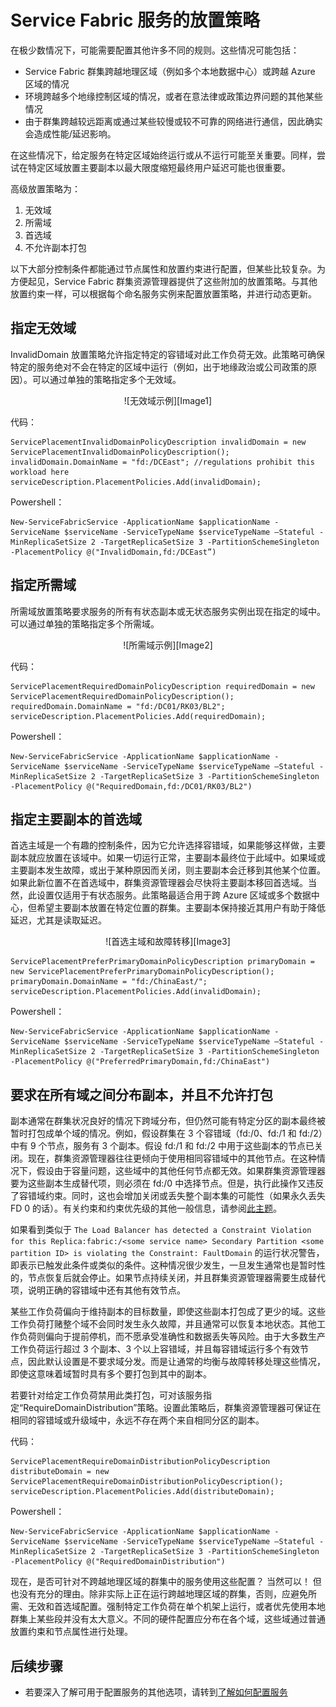 <properties
    pageTitle="Service Fabric 群集资源管理器 - 放置策略 | Azure"
    description="概述 Service Fabric 服务的其他放置策略和规则"
    services="service-fabric"
    documentationcenter=".net"
    author="masnider"
    manager="timlt"
    editor="" />
<tags
    ms.assetid="5c2d19c6-dd40-4c4b-abd3-5c5ec0abed38"
    ms.service="Service-Fabric"
    ms.devlang="dotnet"
    ms.topic="article"
    ms.tgt_pltfrm="NA"
    ms.workload="NA"
    ms.date="01/05/2017"
    wacn.date="02/20/2017"
    ms.author="masnider" />  


# Service Fabric 服务的放置策略
在极少数情况下，可能需要配置其他许多不同的规则。这些情况可能包括：
* Service Fabric 群集跨越地理区域（例如多个本地数据中心）或跨越 Azure 区域的情况
* 环境跨越多个地缘控制区域的情况，或者在意法律或政策边界问题的其他某些情况
* 由于群集跨越较远距离或通过某些较慢或较不可靠的网络进行通信，因此确实会造成性能/延迟影响。

在这些情况下，给定服务在特定区域始终运行或从不运行可能至关重要。同样，尝试在特定区域放置主要副本以最大限度缩短最终用户延迟可能也很重要。

高级放置策略为：

1. 无效域
2. 所需域
3. 首选域
4. 不允许副本打包

以下大部分控制条件都能通过节点属性和放置约束进行配置，但某些比较复杂。为方便起见，Service Fabric 群集资源管理器提供了这些附加的放置策略。与其他放置约束一样，可以根据每个命名服务实例来配置放置策略，并进行动态更新。

## 指定无效域
InvalidDomain 放置策略允许指定特定的容错域对此工作负荷无效。此策略可确保特定的服务绝对不会在特定的区域中运行（例如，出于地缘政治或公司政策的原因）。可以通过单独的策略指定多个无效域。

<center> 
![无效域示例][Image1] 
</center>

代码：


	ServicePlacementInvalidDomainPolicyDescription invalidDomain = new ServicePlacementInvalidDomainPolicyDescription();
	invalidDomain.DomainName = "fd:/DCEast"; //regulations prohibit this workload here
	serviceDescription.PlacementPolicies.Add(invalidDomain);


Powershell：


	New-ServiceFabricService -ApplicationName $applicationName -ServiceName $serviceName -ServiceTypeName $serviceTypeName –Stateful -MinReplicaSetSize 2 -TargetReplicaSetSize 3 -PartitionSchemeSingleton -PlacementPolicy @("InvalidDomain,fd:/DCEast”)

## 指定所需域
所需域放置策略要求服务的所有有状态副本或无状态服务实例出现在指定的域中。可以通过单独的策略指定多个所需域。

<center> 
![所需域示例][Image2] 
</center>

代码：

	ServicePlacementRequiredDomainPolicyDescription requiredDomain = new ServicePlacementRequiredDomainPolicyDescription();
	requiredDomain.DomainName = "fd:/DC01/RK03/BL2";
	serviceDescription.PlacementPolicies.Add(requiredDomain);


Powershell：


	New-ServiceFabricService -ApplicationName $applicationName -ServiceName $serviceName -ServiceTypeName $serviceTypeName –Stateful -MinReplicaSetSize 2 -TargetReplicaSetSize 3 -PartitionSchemeSingleton -PlacementPolicy @("RequiredDomain,fd:/DC01/RK03/BL2")


## 指定主要副本的首选域
首选主域是一个有趣的控制条件，因为它允许选择容错域，如果能够这样做，主要副本就应放置在该域中。如果一切运行正常，主要副本最终位于此域中。如果域或主要副本发生故障，或出于某种原因而关闭，则主要副本会迁移到其他某个位置。如果此新位置不在首选域中，群集资源管理器会尽快将主要副本移回首选域。当然，此设置仅适用于有状态服务。此策略最适合用于跨 Azure 区域或多个数据中心，但希望主要副本放置在特定位置的群集。主要副本保持接近其用户有助于降低延迟，尤其是读取延迟。

<center> 
![首选主域和故障转移][Image3] 
</center>

	ServicePlacementPreferPrimaryDomainPolicyDescription primaryDomain = new ServicePlacementPreferPrimaryDomainPolicyDescription();
	primaryDomain.DomainName = "fd:/ChinaEast/";
	serviceDescription.PlacementPolicies.Add(invalidDomain);


Powershell：


	New-ServiceFabricService -ApplicationName $applicationName -ServiceName $serviceName -ServiceTypeName $serviceTypeName –Stateful -MinReplicaSetSize 2 -TargetReplicaSetSize 3 -PartitionSchemeSingleton -PlacementPolicy @("PreferredPrimaryDomain,fd:/ChinaEast")


## 要求在所有域之间分布副本，并且不允许打包
副本通常在群集状况良好的情况下跨域分布，但仍然可能有特定分区的副本最终被暂时打包成单个域的情况。例如，假设群集在 3 个容错域（fd:/0、fd:/1 和 fd:/2）中有 9 个节点，服务有 3 个副本。假设 fd:/1 和 fd:/2 中用于这些副本的节点已关闭。现在，群集资源管理器往往更倾向于使用相同容错域中的其他节点。在这种情况下，假设由于容量问题，这些域中的其他任何节点都无效。如果群集资源管理器要为这些副本生成替代项，则必须在 fd:/0 中选择节点。但是，执行此操作又违反了容错域约束。同时，这也会增加关闭或丢失整个副本集的可能性（如果永久丢失 FD 0 的话）。有关约束和约束优先级的其他一般信息，请参阅[此主题](/documentation/articles/service-fabric-cluster-resource-manager-management-integration/#constraint-priorities)。

如果看到类似于 `The Load Balancer has detected a Constraint Violation for this Replica:fabric:/<some service name> Secondary Partition <some partition ID> is violating the Constraint: FaultDomain` 的运行状况警告，即表示已触发此条件或类似的条件。这种情况很少发生，一旦发生通常也是暂时性的，节点恢复后就会停止。如果节点持续关闭，并且群集资源管理器需要生成替代项，说明正确的容错域中还有其他有效节点。

某些工作负荷偏向于维持副本的目标数量，即使这些副本打包成了更少的域。这些工作负荷打赌整个域不会同时发生永久故障，并且通常可以恢复本地状态。其他工作负荷则偏向于提前停机，而不愿承受准确性和数据丢失等风险。由于大多数生产工作负荷运行超过 3 个副本、3 个以上容错域，并且每容错域运行多个有效节点，因此默认设置是不要求域分发。而是让通常的均衡与故障转移处理这些情况，即使这意味着域暂时具有多个要打包到其中的副本。

若要针对给定工作负荷禁用此类打包，可对该服务指定“RequireDomainDistribution”策略。设置此策略后，群集资源管理器可保证在相同的容错域或升级域中，永远不存在两个来自相同分区的副本。

代码：


	ServicePlacementRequireDomainDistributionPolicyDescription distributeDomain = new ServicePlacementRequireDomainDistributionPolicyDescription();
	serviceDescription.PlacementPolicies.Add(distributeDomain);


Powershell：


	New-ServiceFabricService -ApplicationName $applicationName -ServiceName $serviceName -ServiceTypeName $serviceTypeName –Stateful -MinReplicaSetSize 2 -TargetReplicaSetSize 3 -PartitionSchemeSingleton -PlacementPolicy @("RequiredDomainDistribution")


现在，是否可针对不跨越地理区域的群集中的服务使用这些配置？ 当然可以！ 但也没有充分的理由。除非实际上正在运行跨越地理区域的群集，否则，应避免所需、无效和首选域配置。强制特定工作负荷在单个机架上运行，或者优先使用本地群集上某些段并没有太大意义。不同的硬件配置应分布在各个域，这些域通过普通放置约束和节点属性进行处理。

## 后续步骤
* 若要深入了解可用于配置服务的其他选项，请转到[了解如何配置服务](/documentation/articles/service-fabric-cluster-resource-manager-configure-services/)

[Image1]: ./media/service-fabric-cluster-resource-manager-advanced-placement-rules-placement-policies/cluster-invalid-placement-domain.png
[Image2]: ./media/service-fabric-cluster-resource-manager-advanced-placement-rules-placement-policies/cluster-required-placement-domain.png
[Image3]: ./media/service-fabric-cluster-resource-manager-advanced-placement-rules-placement-policies/cluster-preferred-primary-domain.png

<!---HONumber=Mooncake_0213_2017-->
<!--Update_Description: enrich the introduction for "Service Fabric 服务的放置策略"-->